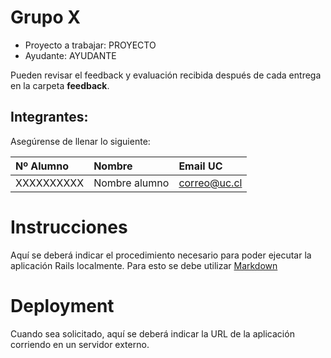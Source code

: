 # Grupo X

* Proyecto a trabajar: PROYECTO
* Ayudante: AYUDANTE

Pueden revisar el feedback y evaluación recibida después de cada entrega en la carpeta **feedback**.

## Integrantes:
Asegúrense de llenar lo siguiente:

| Nº Alumno    | Nombre              | Email UC      |
|:-------------|:--------------------|:--------------|
| XXXXXXXXXX   | Nombre alumno       | correo@uc.cl  |

# Instrucciones 

Aquí se deberá indicar el procedimiento necesario para poder ejecutar la aplicación Rails localmente. Para esto se debe utilizar [Markdown](https://github.com/adam-p/markdown-here/wiki/Markdown-Cheatsheet)

# Deployment

Cuando sea solicitado, aquí se deberá indicar la URL de la aplicación corriendo en un servidor externo.
